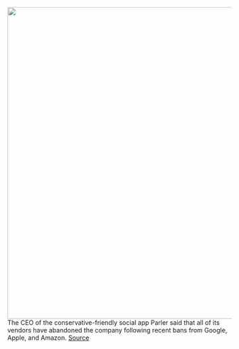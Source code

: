 <img src='https://cdn.vox-cdn.com/thumbor/TdpDmmQ6d2ngY2efVvmhdGIyo1Y=/0x0:6000x4000/1200x800/filters:focal(2520x1520:3480x2480)/cdn.vox-cdn.com/uploads/chorus_image/image/68647524/1230524287.0.jpg' width='700px' /><br/>
The CEO of the conservative-friendly social app Parler said that all of its vendors have abandoned the company following recent bans from Google, Apple, and Amazon.
<a href='https://www.theverge.com/2021/1/10/22223956/parler-ceo-john-matze-lawyers-vendors-abandoning'> Source <a/>